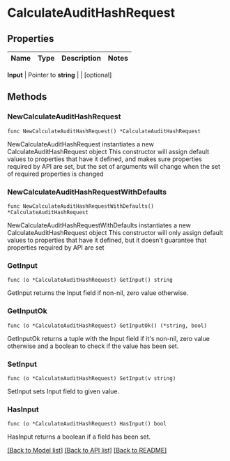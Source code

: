# CalculateAuditHashRequest


## Properties

Name | Type | Description | Notes
------------ | ------------- | ------------- | -------------


**Input** | Pointer to **string** |  | [optional] 



## Methods


### NewCalculateAuditHashRequest

`func NewCalculateAuditHashRequest() *CalculateAuditHashRequest`

NewCalculateAuditHashRequest instantiates a new CalculateAuditHashRequest object
This constructor will assign default values to properties that have it defined,
and makes sure properties required by API are set, but the set of arguments
will change when the set of required properties is changed

### NewCalculateAuditHashRequestWithDefaults

`func NewCalculateAuditHashRequestWithDefaults() *CalculateAuditHashRequest`

NewCalculateAuditHashRequestWithDefaults instantiates a new CalculateAuditHashRequest object
This constructor will only assign default values to properties that have it defined,
but it doesn't guarantee that properties required by API are set


### GetInput

`func (o *CalculateAuditHashRequest) GetInput() string`

GetInput returns the Input field if non-nil, zero value otherwise.

### GetInputOk

`func (o *CalculateAuditHashRequest) GetInputOk() (*string, bool)`

GetInputOk returns a tuple with the Input field if it's non-nil, zero value otherwise
and a boolean to check if the value has been set.

### SetInput

`func (o *CalculateAuditHashRequest) SetInput(v string)`

SetInput sets Input field to given value.


### HasInput

`func (o *CalculateAuditHashRequest) HasInput() bool`

HasInput returns a boolean if a field has been set.









[[Back to Model list]](../README.md#documentation-for-models) [[Back to API list]](../README.md#documentation-for-api-endpoints) [[Back to README]](../README.md)


